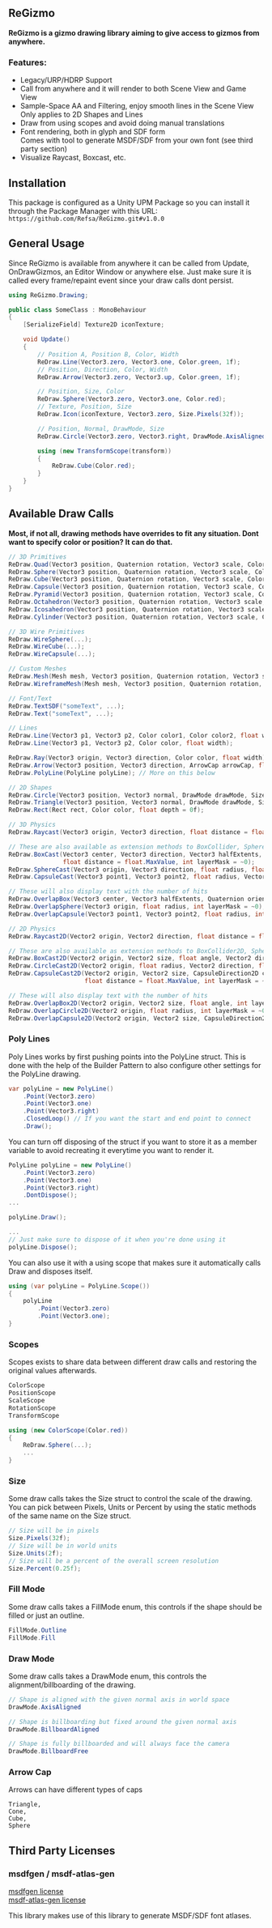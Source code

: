 ## ReGizmo

**ReGizmo is a gizmo drawing library aiming to give access to gizmos from anywhere.**

### Features:
- Legacy/URP/HDRP Support
- Call from anywhere and it will render to both Scene View and Game View
- Sample-Space AA and Filtering, enjoy smooth lines in the Scene View  
    Only applies to 2D Shapes and Lines
- Draw from using scopes and avoid doing manual translations
- Font rendering, both in glyph and SDF form  
    Comes with tool to generate MSDF/SDF from your own font (see third party section)
- Visualize Raycast, Boxcast, etc.

## Installation
This package is configured as a Unity UPM Package so you can install it through the Package Manager with this URL:  
``` https://github.com/Refsa/ReGizmo.git#v1.0.0 ```

## General Usage
Since ReGizmo is available from anywhere it can be called from Update, OnDrawGizmos, an Editor Window or anywhere else. Just make sure it is called every frame/repaint event since your draw calls dont persist.

```cs
using ReGizmo.Drawing;

public class SomeClass : MonoBehaviour
{
    [SerializeField] Texture2D iconTexture;

    void Update()
    {
        // Position A, Position B, Color, Width
        ReDraw.Line(Vector3.zero, Vector3.one, Color.green, 1f);
        // Position, Direction, Color, Width
        ReDraw.Arrow(Vector3.zero, Vector3.up, Color.green, 1f);

        // Position, Size, Color
        ReDraw.Sphere(Vector3.zero, Vector3.one, Color.red);
        // Texture, Position, Size
        ReDraw.Icon(iconTexture, Vector3.zero, Size.Pixels(32f));

        // Position, Normal, DrawMode, Size
        ReDraw.Circle(Vector3.zero, Vector3.right, DrawMode.AxisAligned, Size.Units(2f));

        using (new TransformScope(transform))
        {
            ReDraw.Cube(Color.red);
        }
    }
}
```


## Available Draw Calls

**Most, if not all, drawing methods have overrides to fit any situation. Dont want to specify color or position? It can do that.**

```cs
// 3D Primitives
ReDraw.Quad(Vector3 position, Quaternion rotation, Vector3 scale, Color color);
ReDraw.Sphere(Vector3 position, Quaternion rotation, Vector3 scale, Color color);
ReDraw.Cube(Vector3 position, Quaternion rotation, Vector3 scale, Color color);
ReDraw.Capsule(Vector3 position, Quaternion rotation, Vector3 scale, Color color);
ReDraw.Pyramid(Vector3 position, Quaternion rotation, Vector3 scale, Color color);
ReDraw.Octahedron(Vector3 position, Quaternion rotation, Vector3 scale, Color color);
ReDraw.Icosahedron(Vector3 position, Quaternion rotation, Vector3 scale, Color color);
ReDraw.Cylinder(Vector3 position, Quaternion rotation, Vector3 scale, Color color);

// 3D Wire Primitives
ReDraw.WireSphere(...);
ReDraw.WireCube(...);
ReDraw.WireCapsule(...);

// Custom Meshes
ReDraw.Mesh(Mesh mesh, Vector3 position, Quaternion rotation, Vector3 scale, Color color);
ReDraw.WireframeMesh(Mesh mesh, Vector3 position, Quaternion rotation, Vector3 scale, Color color);

// Font/Text
ReDraw.TextSDF("someText", ...);
ReDraw.Text("someText", ...);

// Lines
ReDraw.Line(Vector3 p1, Vector3 p2, Color color1, Color color2, float width1, float width2);
ReDraw.Line(Vector3 p1, Vector3 p2, Color color, float width);

ReDraw.Ray(Vector3 origin, Vector3 direction, Color color, float width);
ReDraw.Arrow(Vector3 position, Vector3 direction, ArrowCap arrowCap, float length, ReGizmo.Drawing.Size arrowSize, float lineWidthPixels, Color color);
ReDraw.PolyLine(PolyLine polyLine); // More on this below

// 2D Shapes
ReDraw.Circle(Vector3 position, Vector3 normal, DrawMode drawMode, Size radius, FillMode fillMode, Color color);
ReDraw.Triangle(Vector3 position, Vector3 normal, DrawMode drawMode, Size radius, FillMode fillMode, Color color);
ReDraw.Rect(Rect rect, Color color, float depth = 0f);

// 3D Physics
ReDraw.Raycast(Vector3 origin, Vector3 direction, float distance = float.MaxValue, int layerMask = ~0);

// These are also available as extension methods to BoxCollider, SphereCollider and CapsuleCollider under ReGizmo.Drawing.Ext
ReDraw.BoxCast(Vector3 center, Vector3 direction, Vector3 halfExtents, Quaternion orientation, 
               float distance = float.MaxValue, int layerMask = ~0);
ReDraw.SphereCast(Vector3 origin, Vector3 direction, float radius, float distance = float.MaxValue, int layerMask = ~0);
ReDraw.CapsuleCast(Vector3 point1, Vector3 point2, float radius, Vector3 direction, float distance = float.MaxValue, int layerMask = ~0);

// These will also display text with the number of hits
ReDraw.OverlapBox(Vector3 center, Vector3 halfExtents, Quaternion orientation, int layerMask = ~0);
ReDraw.OverlapSphere(Vector3 origin, float radius, int layerMask = ~0);
ReDraw.OverlapCapsule(Vector3 point1, Vector3 point2, float radius, int layerMask = ~0);

// 2D Physics
ReDraw.Raycast2D(Vector2 origin, Vector2 direction, float distance = float.MaxValue, int layerMask = ~0);

// These are also available as extension methods to BoxCollider2D, SphereCollider2D and CapsuleCollider2D under ReGizmo.Drawing.Ext
ReDraw.BoxCast2D(Vector2 origin, Vector2 size, float angle, Vector2 direction, float distance = float.MaxValue, int layerMask = ~0);
ReDraw.CircleCast2D(Vector2 origin, float radius, Vector2 direction, float distance = float.MaxValue, int layerMask = ~0);
ReDraw.CapsuleCast2D(Vector2 origin, Vector2 size, CapsuleDirection2D capsuleDirection, float angle, Vector2 direction, 
                     float distance = float.MaxValue, int layerMask = ~0);

// These will also display text with the number of hits
ReDraw.OverlapBox2D(Vector2 origin, Vector2 size, float angle, int layerMask = ~0);
ReDraw.OverlapCircle2D(Vector2 origin, float radius, int layerMask = ~0);
ReDraw.OverlapCapsule2D(Vector2 origin, Vector2 size, CapsuleDirection2D capsuleDirection, float angle, int layerMask = ~0);
```

### Poly Lines
Poly Lines works by first pushing points into the PolyLine struct. This is done with the help of the Builder Pattern to also configure other settings for the PolyLine drawing.

```cs
var polyLine = new PolyLine()
    .Point(Vector3.zero)
    .Point(Vector3.one)
    .Point(Vector3.right)
    .ClosedLoop() // If you want the start and end point to connect
    .Draw();
```

You can turn off disposing of the struct if you want to store it as a member variable to avoid recreating it everytime you want to render it.
```cs
PolyLine polyLine = new PolyLine()
    .Point(Vector3.zero)
    .Point(Vector3.one)
    .Point(Vector3.right)
    .DontDispose();
...

polyLine.Draw();

...
// Just make sure to dispose of it when you're done using it
polyLine.Dispose();
```

You can also use it with a using scope that makes sure it automatically calls Draw and disposes itself.

```cs
using (var polyLine = PolyLine.Scope())
{
    polyLine
        .Point(Vector3.zero)
        .Point(Vector3.one);
}
```

### Scopes  
Scopes exists to share data between different draw calls and restoring the original values afterwards.

```cs
ColorScope
PositionScope
ScaleScope
RotationScope
TransformScope

using (new ColorScope(Color.red))
{
    ReDraw.Sphere(...);
    ...
}
```

### Size
Some draw calls takes the Size struct to control the scale of the drawing. You can pick between Pixels, Units or Percent by using the static methods of the same name on the Size struct.

```cs
// Size will be in pixels
Size.Pixels(32f);
// Size will be in world units
Size.Units(2f);
// Size will be a percent of the overall screen resolution
Size.Percent(0.25f);
```

### Fill Mode
Some draw calls takes a FillMode enum, this controls if the shape should be filled or just an outline.

```cs
FillMode.Outline
FillMode.Fill
```

### Draw Mode
Some draw calls takes a DrawMode enum, this controls the alignment/billboarding of the drawing.

```cs
// Shape is aligned with the given normal axis in world space
DrawMode.AxisAligned 

// Shape is billboarding but fixed around the given normal axis
DrawMode.BillboardAligned

// Shape is fully billboarded and will always face the camera
DrawMode.BillboardFree
```

### Arrow Cap
Arrows can have different types of caps

```
Triangle,
Cone,
Cube,
Sphere
```

## Third Party Licenses

### msdfgen / msdf-atlas-gen
[msdfgen license](https://github.com/Chlumsky/msdfgen/blob/master/LICENSE.txt)  
[msdf-atlas-gen license](https://github.com/Chlumsky/msdf-atlas-gen/blob/master/LICENSE.txt)

This library makes use of this library to generate MSDF/SDF font atlases.